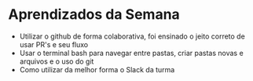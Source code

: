 # Aprendizados da Semana
* Utilizar o github de forma colaborativa, foi ensinado o jeito correto de usar PR's e seu fluxo
* Usar o terminal bash para navegar entre pastas, criar pastas novas e arquivos e o uso do git
* Como utilizar da melhor forma o Slack da turma
